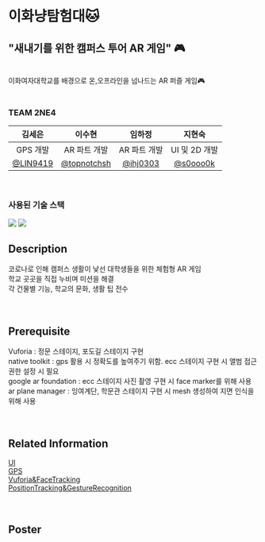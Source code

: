# 이화냥탐험대🐱

## "새내기를 위한 캠퍼스 투어 AR 게임" 🎮
<br>
이화여자대학교를 배경으로 온,오프라인을 넘나드는 AR 퍼즐 게임🎮
<br>
<br>

### TEAM 2NE4 
|김세은|이수현|임하정|지현숙|
|:---:|:---:|:---:|:---:|
|GPS 개발|AR 파트 개발|AR 파트 개발|UI 및 2D 개발|
|[@LIN9419](http://github.com/LIN9419)|[@topnotchsh](http://github.com/topnotchsh)|[@ihj0303](http://github.com/ihj0303)|[@s0ooo0k](http://github.com/s0ooo0k)|
<br>

### 사용된 기술 스택
<img src="https://img.shields.io/badge/unity-%23000000.svg?style=for-the-badge&logo=unity&logoColor=white"/> <img src="https://img.shields.io/badge/c%23-%23239120.svg?style=for-the-badge&logo=c-sharp&logoColor=white"/>


## Description
코로나로 인해 캠퍼스 생활이 낯선 대학생들을 위한 체험형 AR 게임  
학교 곳곳을 직접 누비며 미션을 해결  
각 건물별 기능, 학교의 문화, 생활 팁 전수<br><br><br>


## Prerequisite
Vuforia : 정문 스테이지, 포도길 스테이지 구현  
native toolkit : gps 활용 시 정확도를 높여주기 위함. ecc 스테이지 구현 시 앨범 접근 권한 설정 시 필요  
google ar foundation : ecc 스테이지 사진 촬영 구현 시 face marker를 위해 사용  
ar plane manager : 잉여계단, 학문관 스테이지 구현 시 mesh 생성하여 지면 인식을 위해 사용<br><br><br>

## Related Information
[UI](https://blog.naver.com/diveintheblue/222736311664)  
[GPS](https://velog.io/@lyn9419/AR게임-이화냥-탐험대개요)  
[Vuforia&FaceTracking](https://ihj0303.tistory.com/5)  
[PositionTracking&GestureRecognition](https://velog.io/@topnotchsh/유니티로-AR-게임-만들기)<br><br><br>

## Poster

